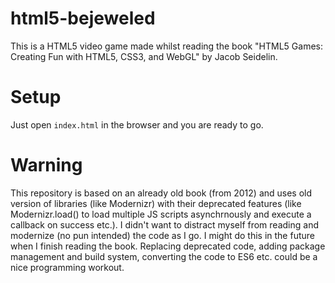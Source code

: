 # html5-bejeweled

This is a HTML5 video game made whilst reading the book "HTML5 Games: Creating Fun with HTML5, CSS3, and WebGL" by Jacob Seidelin.

# Setup

Just open `index.html` in the browser and you are ready to go.

# Warning

This repository is based on an already old book (from 2012) and uses old version of libraries (like Modernizr) with their deprecated features (like Modernizr.load() to load multiple JS scripts asynchrnously and execute a callback on success etc.). I didn't want to distract myself from reading and modernize (no pun intended) the code as I go. I might do this in the future when I finish reading the book. Replacing deprecated code, adding package management and build system, converting the code to ES6 etc. could be a nice programming workout.